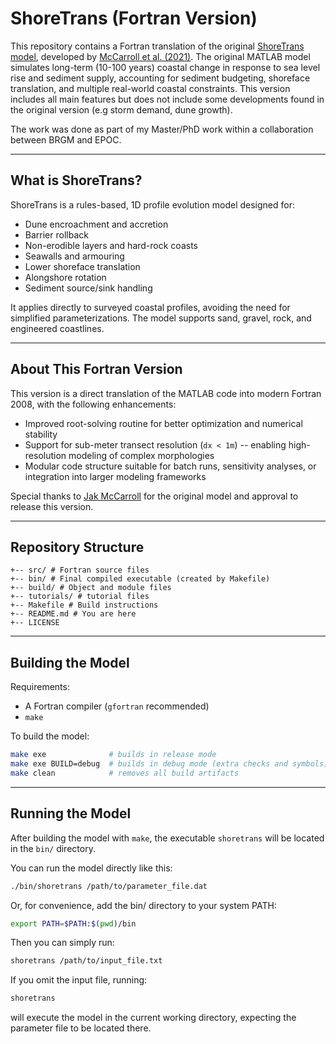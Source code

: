# ShoreTrans (Fortran Version)

This repository contains a Fortran translation of the original [ShoreTrans model](https://github.com/jakmccarroll/ShoreTrans), developed by [McCarroll et al. (2021)](https://doi.org/10.1016/j.margeo.2021.106466). The original MATLAB model simulates long-term (10-100 years) coastal change in response to sea level rise and sediment supply, accounting for sediment budgeting, shoreface translation, and multiple real-world coastal constraints. This version includes all main features but does not include some developments found in the original version (e.g storm demand, dune growth). 

The work was done as part of my Master/PhD work within a collaboration between BRGM and EPOC.

---

## What is ShoreTrans?

ShoreTrans is a rules-based, 1D profile evolution model designed for:

- Dune encroachment and accretion
- Barrier rollback
- Non-erodible layers and hard-rock coasts
- Seawalls and armouring
- Lower shoreface translation
- Alongshore rotation
- Sediment source/sink handling

It applies directly to surveyed coastal profiles, avoiding the need for simplified parameterizations. The model supports sand, gravel, rock, and engineered coastlines.

---

## About This Fortran Version

This version is a direct translation of the MATLAB code into modern Fortran 2008, with the following enhancements:

- Improved root-solving routine for better optimization and numerical stability
- Support for sub-meter transect resolution (`dx < 1m`) -- enabling high-resolution modeling of complex morphologies
- Modular code structure suitable for batch runs, sensitivity analyses, or integration into larger modeling frameworks


Special thanks to [Jak McCarroll](mailto:jak.mccarroll@unimelb.edu.au) for the original model and approval to release this version.

---

## Repository Structure

    +-- src/ # Fortran source files 
    +-- bin/ # Final compiled executable (created by Makefile) 
    +-- build/ # Object and module files 
    +-- tutorials/ # tutorial files
    +-- Makefile # Build instructions 
    +-- README.md # You are here
    +-- LICENSE


---

## Building the Model

Requirements:
- A Fortran compiler (`gfortran` recommended)
- `make`

To build the model:

```bash
make exe              # builds in release mode
make exe BUILD=debug  # builds in debug mode (extra checks and symbols)
make clean            # removes all build artifacts
```

---

## Running the Model

After building the model with `make`, the executable `shoretrans` will be located in the `bin/` directory.

You can run the model directly like this:

```bash
./bin/shoretrans /path/to/parameter_file.dat
```

Or, for convenience, add the bin/ directory to your system PATH:

```bash
export PATH=$PATH:$(pwd)/bin
```

Then you can simply run:
```bash
shoretrans /path/to/input_file.txt
```

If you omit the input file, running:

```bash
shoretrans
```

will execute the model in the current working directory, expecting the parameter file to be located there. 

